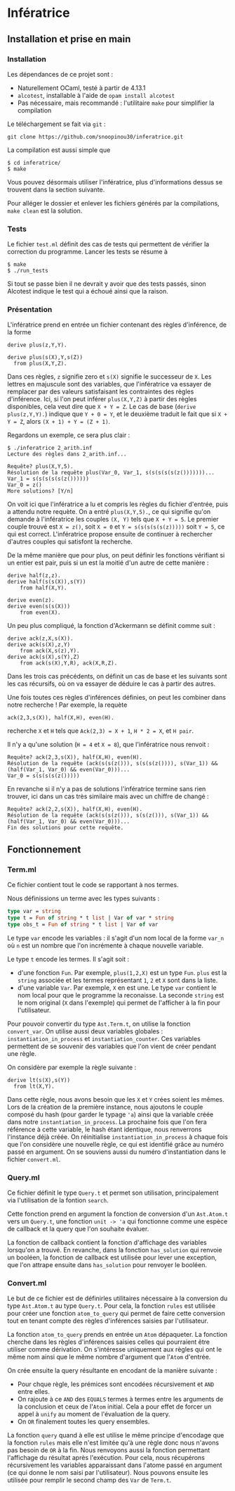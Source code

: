 # Infératrice

## Installation et prise en main

### Installation

Les dépendances de ce projet sont :

- Naturellement OCaml, testé à partir de 4.13.1
- `alcotest`, installable à l'aide de `opam install alcotest`
- Pas nécessaire, mais recommandé : l'utilitaire `make` pour simplifier la compilation

Le téléchargement se fait via `git` :

```shell
git clone https://github.com/snoopinou30/inferatrice.git
```

La compilation est aussi simple que 

```shell
$ cd inferatrice/
$ make
```

Vous pouvez désormais utiliser l'infératrice, plus d'informations dessus se trouvent dans la section suivante.

Pour alléger le dossier et enlever les fichiers générés par la compilations, `make clean` est la solution.

### Tests

Le fichier `test.ml` définit des cas de tests qui permettent de vérifier la correction du programme. Lancer les tests se résume à 

```shell
$ make
$ ./run_tests
```

Si tout se passe bien il ne devrait y avoir que des tests passés, sinon Alcotest indique le test qui a échoué ainsi que la raison.

### Présentation

L'infératrice prend en entrée un fichier contenant des règles d'inférence, de la forme 

```
derive plus(z,Y,Y).

derive plus(s(X),Y,s(Z))
  from plus(X,Y,Z).
```

Dans ces règles, `z` signifie zero et `s(X)` signifie le successeur de `X`. Les lettres en majuscule sont des variables, que l'infératrice va essayer de remplacer par des valeurs satisfaisant les contraintes des règles d'inférence. Ici, si l'on peut inférer `plus(X,Y,Z)` à partir des règles disponibles, cela veut dire que `X + Y = Z`. Le cas de base (`derive plus(z,Y,Y).`) indique que `Y + 0 = Y`, et le deuxième traduit le fait que si `X + Y = Z`, alors `(X + 1) + Y = (Z + 1)`.

Regardons un exemple, ce sera plus clair :

```shell
$ ./inferatrice 2_arith.inf
Lecture des règles dans 2_arith.inf...

Requête? plus(X,Y,5).
Résolution de la requête plus(Var_0, Var_1, s(s(s(s(s(z()))))))...
Var_1 = s(s(s(s(s(z())))))
Var_0 = z()
More solutions? [Y/n]
```

On voit ici que l'infératrice a lu et compris les règles du fichier d'entrée, puis a attendu notre requète. On a entré `plus(X,Y,5).`, ce qui signifie qu'on demande à l'infératrice les couples `(X, Y)` tels que `X + Y = 5`. Le premier couple trouvé est `X = z()`, soit `X = 0` et `Y = s(s(s(s(s(z)))))` soit `Y = 5`, ce qui est correct. L'infératrice propose ensuite de continuer à rechercher d'autres couples qui satisfont la recherche.

De la même manière que pour plus, on peut définir les fonctions vérifiant si un entier est pair, puis si un est la moitié d'un autre de cette manière :

```
derive half(z,z).
derive half(s(s(X)),s(Y)) 
	from half(X,Y).

derive even(z).
derive even(s(s(X))) 
	from even(X).
```

Un peu plus compliqué, la fonction d'Ackermann se définit comme suit :

```
derive ack(z,X,s(X)).
derive ack(s(X),z,Y)    
	from ack(X,s(z),Y).
derive ack(s(X),s(Y),Z) 
	from ack(s(X),Y,R), ack(X,R,Z).
```

Dans les trois cas précédents, on définit un cas de base et les suivants sont les cas récursifs, où on va essayer de déduire le cas à partir des autres.  

Une fois toutes ces règles d'inférences définies, on peut les combiner dans notre recherche ! Par exemple, la requète

```
ack(2,3,s(X)), half(X,H), even(H).
```

recherche `X` et `H` tels que `Ack(2,3) = X + 1`, `H * 2 = X`, et `H pair`.

Il n'y a qu'une solution (`H = 4` et `X = 8`), que l'infératrice nous renvoit :

```
Requête? ack(2,3,s(X)), half(X,H), even(H).
Résolution de la requête (ack(s(s(z())), s(s(s(z()))), s(Var_1)) && (half(Var_1, Var_0) && even(Var_0)))...
Var_0 = s(s(s(s(z()))))
```

En revanche si il n'y a pas de solutions l'infératrice termine sans rien trouver, ici dans un cas très similaire mais avec un chiffre de changé :

```
Requête? ack(2,2,s(X)), half(X,H), even(H).
Résolution de la requête (ack(s(s(z())), s(s(z())), s(Var_1)) && (half(Var_1, Var_0) && even(Var_0)))...
Fin des solutions pour cette requête.
```

## Fonctionnement 
### Term.ml

Ce fichier contient tout le code se rapportant à nos termes. 

Nous définissions un terme avec les types suivants : 
```ocaml
type var = string
type t = Fun of string * t list | Var of var * string
type obs_t = Fun of string * t list | Var of var
```

Le type `var` encode les variables : il s'agit d'un nom local de la forme `var_n` où `n` est un nombre que l'on incrémente à chaque nouvelle variable.

Le type `t` encode les termes. Il s'agit soit :
- d'une fonction `Fun`. Par exemple, `plus(1,2,X)` est un type `Fun`. `plus` est la `string` associée et les termes représentant `1`, `2` et `X` sont dans la liste.
- d'une variable `Var`. Par exemple, `X` en est une. Le type `var` contient le nom local pour que le programme la reconaisse. La seconde `string` est le nom original (`X` dans l'exemple) qui permet de l'afficher à la fin pour l'utilisateur.

Pour pouvoir convertir du type `Ast.Term.t`, on utilise la fonction `convert_var`. On utilise aussi deux variables globales : `instantiation_in_process` et `instantiation_counter`. Ces variables permettent de se souvenir des variables que l'on vient de créer pendant une règle. 

On considère par exemple la règle suivante :
```
derive lt(s(X),s(Y))
  from lt(X,Y).
```
Dans cette règle, nous avons besoin que les `X` et `Y` crées soient les mêmes. Lors de la création de la première instance, nous ajoutons le couple composé du hash (pour garder le typage `'a`) ainsi que la variable créée dans notre `instantiation_in_process`. La prochaine fois que l'on fera référence à cette variable, le hash étant identique, nous renverrons l'instance déjà créée. On réinitialise `instantiation_in_process` à chaque fois que l'on considère une nouvelle règle, ce qui est identifié grâce au numéro passé en argument. On se souviens aussi du numéro d'instantiation dans le fichier `convert.ml`.



### Query.ml

Ce fichier définit le type `Query.t` et permet son utilisation, principalement via l'utilisation de la fontion `search`.

Cette fonction prend en argument la fonction de conversion d'un `Ast.Atom.t` vers un `Query.t`, une fonction `unit -> 'a` qui fonctionne comme une espèce de callback et la query que l'on souhaite évaluer. 

La fonction de callback contient la fonction d'affichage des variables lorsqu'on a trouvé. En revanche, dans la fonction `has_solution` qui renvoie un booléen, la fonction de callback est utilisée pour lever une exception, que l'on attrape ensuite dans `has_solution` pour renvoyer le booléen. 




### Convert.ml

Le but de ce fichier est de définirles utilitaires nécessaire à la conversion du type `Ast.Atom.t` au type `Query.t`. Pour cela, la fonction `rules` est utilisée pour créer une fonction `atom_to_query` qui permet de faire cette conversion tout en tenant compte des règles d'inférences saisies par l'utilisateur.

La fonction `atom_to_query` prends en entrée un `Atom` dépaqueter. La fonction cherche dans les règles d'inférences saisies celles qui pourraient être utiliser comme dérivation. On s'intéresse uniquement aux règles qui ont le même nom ainsi que le même nombre d'argument que l'`Atom` d'entrée. 

On crée ensuite la query résultante en encodant de la manière suivante :
- Pour chque règle, les prémices sont encodées récursivement et `AND` entre elles.
- On rajoute à ce `AND` des `EQUALS` termes à termes entre les arguments de la conclusion et ceux de l'`Atom` initial. Cela a pour effet de forcer un appel à `unify` au moment de l'évaluation de la query.
- On `OR` finalement toutes les query ensembles.

La fonction `query` quand à elle est utilise le même principe d'encodage que la fonction `rules` mais elle n'est limitée qu'à une règle donc nous n'avons pas besoin de `OR` à la fin. Nous renvoyons aussi la fonction permettant l'affichage du résultat après l'exécution. Pour cela, nous récupérons récursivement les variables apparaissant dans l'atome passé en argument (ce qui donne le nom saisi par l'utilisateur). Nous pouvons ensuite les utilisée pour remplir le second champ des `Var` de `Term.t`.



